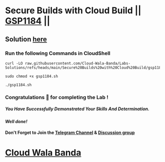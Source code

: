 # Secure Builds with Cloud Build || [GSP1184](https://www.cloudskillsboost.google/focuses/83256?parent=catalog) ||

## Solution [here](https://youtu.be/DNrBihMIYUo)

### Run the following Commands in CloudShell

```
curl -LO raw.githubusercontent.com/Cloud-Wala-Banda/Labs-Solutions/refs/heads/main/Secure%20Builds%20with%20Cloud%20Build/gsp1184.sh

sudo chmod +x gsp1184.sh

./gsp1184.sh
```

### Congratulations 🎉 for completing the Lab !

##### *You Have Successfully Demonstrated Your Skills And Determination.*

#### *Well done!*

#### Don't Forget to Join the [Telegram Channel](https://t.me/cloudwalabanda) & [Discussion group](https://t.me/cloudwalabandachats)

# [Cloud Wala Banda](https://www.youtube.com/@cloudwalabanda)
